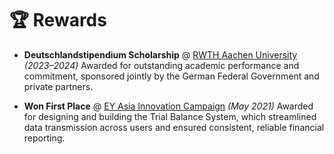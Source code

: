 # 🏆 Rewards
- **Deutschlandstipendium Scholarship** @ [RWTH Aachen University](https://www.mystipendium.de/stipendien/rwth-aachen-deutschlandstipendium) _(2023–2024)_
  Awarded for outstanding academic performance and commitment, sponsored jointly by the German Federal Government and private partners.
  
- **Won First Place** @ [EY Asia Innovation Campaign](https://www.ey.com/) _(May 2021)_
  Awarded for designing and building the Trial Balance System, which streamlined data transmission across users and ensured consistent, reliable financial reporting.





